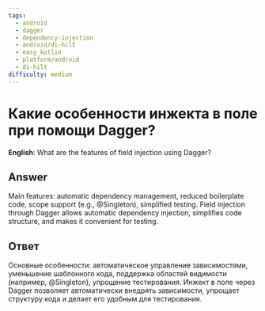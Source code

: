 ```yaml
---
tags:
  - android
  - dagger
  - dependency-injection
  - android/di-hilt
  - easy_kotlin
  - platform/android
  - di-hilt
difficulty: medium
---
```


# Какие особенности инжекта в поле при помощи Dagger?

**English**: What are the features of field injection using Dagger?

## Answer

Main features: automatic dependency management, reduced boilerplate code, scope support (e.g., @Singleton), simplified testing. Field injection through Dagger allows automatic dependency injection, simplifies code structure, and makes it convenient for testing.

## Ответ

Основные особенности: автоматическое управление зависимостями, уменьшение шаблонного кода, поддержка областей видимости (например, @Singleton), упрощение тестирования. Инжект в поле через Dagger позволяет автоматически внедрять зависимости, упрощает структуру кода и делает его удобным для тестирования.

